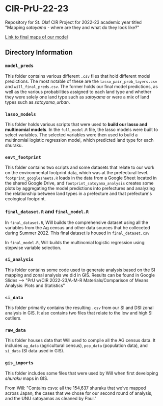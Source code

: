 # CIR-PrU-22-23

Repository for St. Olaf CIR Project for 2022-23 academic year titled "Mapping *satoyama* - where are they and what do they look like?"

[Link to final maps of our model](https://stolaf.maps.arcgis.com/apps/dashboards/9325753e4b3847618cb7aa6c374c89dd)

## Directory Information

### `model_preds`

This folder contains various different `.csv` files that hold different model predictions. The most notable of these are the `lasso_pair_prob_layers.csv` and `will_final_preds.csv`. The former holds our final model predictions, as well as the various probabilities assigned to each land type and whether they were solely one land type such as *satoyama* or were a mix of land types such as *satoyama_urban*. 

### `lasso_models`

This folder holds various scripts that were used to **build our lasso and multinomial models**. In the `full_model.R` file, the lasso models were built to select variables. The selected variables were then used to build a multinomial logistic regression model, which predicted land type for each shuraku.


### `envt_footprint`

This folder contains two scripts and some datasets that relate to our work on the environmental footprint data, which was at the prefectural level. `footprint_googlesheets.R` loads in the data from a Google Sheet located in the shared Google Drive, and `footprint_satoyama_analysis` creates some plots by aggregating the model predictions into prefectures and analyzing the relationship between land types in a prefecture and that prefecture's ecological footprint.


### `final_dataset.R` and `final_model.R`

In `final_dataset.R`, Will builds the comprehensive dataset using all the variables from the Ag census and other data sources that he colleceted during Summer 2022. This final dataset is housed in `final_dataset.csv`

In `final_model.R`, Will builds the multinomial logistic regression using stepwise variable selection.


### `si_analysis`

This folder contains some code used to generate analysis based on the SI mapping and zonal analysis we did in GIS. Results can be found in Google Slides --> "PrU w/CIR 2022-23/A-M-R Materials/Comparison of Means Analysis: Plots and Statistics"


### `si_data`

This folder primarily contains the resulting `.csv` from our SI and DSI zonal analysis in GIS. It also contains two files that relate to the low and high SI outliers.

### `raw_data`

This folder houses data that Will used to compile all the AG census data. It includes `ag_data` (agricultural census), `pop_data` (population data), and `si_data` (SI data used in GIS).

### `gis_imports`

This folder includes some files that were used by Will when first developing *shuraku* maps in GIS. 

From Will: "Contains csvs: all the 154,637 shuraku that we’ve mapped across Japan, the cases that we chose for our second round of analysis, and the UNU satoyamas as cleaned by Paul."


